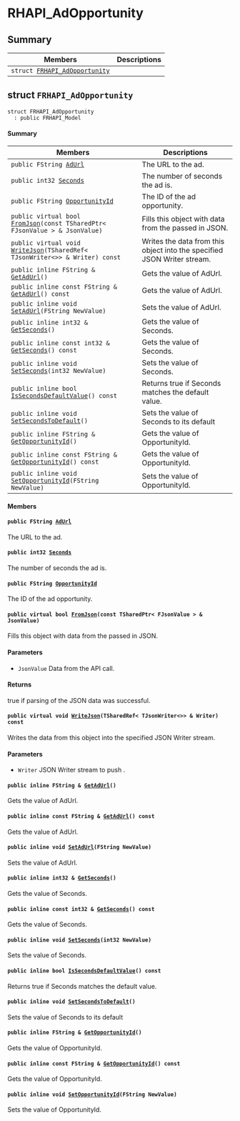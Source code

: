 # RHAPI_AdOpportunity <a id="group__RHAPI__AdOpportunity"></a>

## Summary

 Members                        | Descriptions                                
--------------------------------|---------------------------------------------
`struct `[`FRHAPI_AdOpportunity`](#structFRHAPI__AdOpportunity) | 

## struct `FRHAPI_AdOpportunity` <a id="structFRHAPI__AdOpportunity"></a>

```
struct FRHAPI_AdOpportunity
  : public FRHAPI_Model
```

#### Summary

 Members                        | Descriptions                                
--------------------------------|---------------------------------------------
`public FString `[`AdUrl`](#structFRHAPI__AdOpportunity_1ab2196c8bbb55e7f99dcbdbefbe159761) | The URL to the ad.
`public int32 `[`Seconds`](#structFRHAPI__AdOpportunity_1ad3fcac6b407583b0eff0b79eca7062f2) | The number of seconds the ad is.
`public FString `[`OpportunityId`](#structFRHAPI__AdOpportunity_1a08262c81d1b61b8000582e45c4b54049) | The ID of the ad opportunity.
`public virtual bool `[`FromJson`](#structFRHAPI__AdOpportunity_1a021b3507f5edc302686d770788269419)`(const TSharedPtr< FJsonValue > & JsonValue)` | Fills this object with data from the passed in JSON.
`public virtual void `[`WriteJson`](#structFRHAPI__AdOpportunity_1a4a1100d7ce89db79898d59dc8017effd)`(TSharedRef< TJsonWriter<>> & Writer) const` | Writes the data from this object into the specified JSON Writer stream.
`public inline FString & `[`GetAdUrl`](#structFRHAPI__AdOpportunity_1a8dcf652a8c0b7ab48dd3c39f80628aab)`()` | Gets the value of AdUrl.
`public inline const FString & `[`GetAdUrl`](#structFRHAPI__AdOpportunity_1a5e81eba4f2fc85ab5c798c0d0e4b0b25)`() const` | Gets the value of AdUrl.
`public inline void `[`SetAdUrl`](#structFRHAPI__AdOpportunity_1a163059957b31cb5bf11118d670732e04)`(FString NewValue)` | Sets the value of AdUrl.
`public inline int32 & `[`GetSeconds`](#structFRHAPI__AdOpportunity_1a81af9bc21531a9b893c63701c3a32226)`()` | Gets the value of Seconds.
`public inline const int32 & `[`GetSeconds`](#structFRHAPI__AdOpportunity_1a64f89adb2f2bc8a770256f856171edb1)`() const` | Gets the value of Seconds.
`public inline void `[`SetSeconds`](#structFRHAPI__AdOpportunity_1a39d50942df6398873b5371b0b8c3f01a)`(int32 NewValue)` | Sets the value of Seconds.
`public inline bool `[`IsSecondsDefaultValue`](#structFRHAPI__AdOpportunity_1a9e54ef7649ae8449e4b91140e44019cc)`() const` | Returns true if Seconds matches the default value.
`public inline void `[`SetSecondsToDefault`](#structFRHAPI__AdOpportunity_1ad114b28f826eab6f93f6fb78fc405714)`()` | Sets the value of Seconds to its default
`public inline FString & `[`GetOpportunityId`](#structFRHAPI__AdOpportunity_1a6403415eb727e767876069dd98fd0296)`()` | Gets the value of OpportunityId.
`public inline const FString & `[`GetOpportunityId`](#structFRHAPI__AdOpportunity_1af16ec49a16ce1243bd2f250e0673d9b9)`() const` | Gets the value of OpportunityId.
`public inline void `[`SetOpportunityId`](#structFRHAPI__AdOpportunity_1ac464e608478a61280f9af03bbd03c1dc)`(FString NewValue)` | Sets the value of OpportunityId.

#### Members

#### `public FString `[`AdUrl`](#structFRHAPI__AdOpportunity_1ab2196c8bbb55e7f99dcbdbefbe159761) <a id="structFRHAPI__AdOpportunity_1ab2196c8bbb55e7f99dcbdbefbe159761"></a>

The URL to the ad.

#### `public int32 `[`Seconds`](#structFRHAPI__AdOpportunity_1ad3fcac6b407583b0eff0b79eca7062f2) <a id="structFRHAPI__AdOpportunity_1ad3fcac6b407583b0eff0b79eca7062f2"></a>

The number of seconds the ad is.

#### `public FString `[`OpportunityId`](#structFRHAPI__AdOpportunity_1a08262c81d1b61b8000582e45c4b54049) <a id="structFRHAPI__AdOpportunity_1a08262c81d1b61b8000582e45c4b54049"></a>

The ID of the ad opportunity.

#### `public virtual bool `[`FromJson`](#structFRHAPI__AdOpportunity_1a021b3507f5edc302686d770788269419)`(const TSharedPtr< FJsonValue > & JsonValue)` <a id="structFRHAPI__AdOpportunity_1a021b3507f5edc302686d770788269419"></a>

Fills this object with data from the passed in JSON.

#### Parameters
* `JsonValue` Data from the API call.

#### Returns
true if parsing of the JSON data was successful.

#### `public virtual void `[`WriteJson`](#structFRHAPI__AdOpportunity_1a4a1100d7ce89db79898d59dc8017effd)`(TSharedRef< TJsonWriter<>> & Writer) const` <a id="structFRHAPI__AdOpportunity_1a4a1100d7ce89db79898d59dc8017effd"></a>

Writes the data from this object into the specified JSON Writer stream.

#### Parameters
* `Writer` JSON Writer stream to push .

#### `public inline FString & `[`GetAdUrl`](#structFRHAPI__AdOpportunity_1a8dcf652a8c0b7ab48dd3c39f80628aab)`()` <a id="structFRHAPI__AdOpportunity_1a8dcf652a8c0b7ab48dd3c39f80628aab"></a>

Gets the value of AdUrl.

#### `public inline const FString & `[`GetAdUrl`](#structFRHAPI__AdOpportunity_1a5e81eba4f2fc85ab5c798c0d0e4b0b25)`() const` <a id="structFRHAPI__AdOpportunity_1a5e81eba4f2fc85ab5c798c0d0e4b0b25"></a>

Gets the value of AdUrl.

#### `public inline void `[`SetAdUrl`](#structFRHAPI__AdOpportunity_1a163059957b31cb5bf11118d670732e04)`(FString NewValue)` <a id="structFRHAPI__AdOpportunity_1a163059957b31cb5bf11118d670732e04"></a>

Sets the value of AdUrl.

#### `public inline int32 & `[`GetSeconds`](#structFRHAPI__AdOpportunity_1a81af9bc21531a9b893c63701c3a32226)`()` <a id="structFRHAPI__AdOpportunity_1a81af9bc21531a9b893c63701c3a32226"></a>

Gets the value of Seconds.

#### `public inline const int32 & `[`GetSeconds`](#structFRHAPI__AdOpportunity_1a64f89adb2f2bc8a770256f856171edb1)`() const` <a id="structFRHAPI__AdOpportunity_1a64f89adb2f2bc8a770256f856171edb1"></a>

Gets the value of Seconds.

#### `public inline void `[`SetSeconds`](#structFRHAPI__AdOpportunity_1a39d50942df6398873b5371b0b8c3f01a)`(int32 NewValue)` <a id="structFRHAPI__AdOpportunity_1a39d50942df6398873b5371b0b8c3f01a"></a>

Sets the value of Seconds.

#### `public inline bool `[`IsSecondsDefaultValue`](#structFRHAPI__AdOpportunity_1a9e54ef7649ae8449e4b91140e44019cc)`() const` <a id="structFRHAPI__AdOpportunity_1a9e54ef7649ae8449e4b91140e44019cc"></a>

Returns true if Seconds matches the default value.

#### `public inline void `[`SetSecondsToDefault`](#structFRHAPI__AdOpportunity_1ad114b28f826eab6f93f6fb78fc405714)`()` <a id="structFRHAPI__AdOpportunity_1ad114b28f826eab6f93f6fb78fc405714"></a>

Sets the value of Seconds to its default

#### `public inline FString & `[`GetOpportunityId`](#structFRHAPI__AdOpportunity_1a6403415eb727e767876069dd98fd0296)`()` <a id="structFRHAPI__AdOpportunity_1a6403415eb727e767876069dd98fd0296"></a>

Gets the value of OpportunityId.

#### `public inline const FString & `[`GetOpportunityId`](#structFRHAPI__AdOpportunity_1af16ec49a16ce1243bd2f250e0673d9b9)`() const` <a id="structFRHAPI__AdOpportunity_1af16ec49a16ce1243bd2f250e0673d9b9"></a>

Gets the value of OpportunityId.

#### `public inline void `[`SetOpportunityId`](#structFRHAPI__AdOpportunity_1ac464e608478a61280f9af03bbd03c1dc)`(FString NewValue)` <a id="structFRHAPI__AdOpportunity_1ac464e608478a61280f9af03bbd03c1dc"></a>

Sets the value of OpportunityId.

